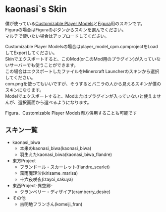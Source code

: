# kaonasi`s Skin
僕が使っている[Customizable Player Models](https://www.curseforge.com/minecraft/mc-mods/custom-player-models)と[Figura](https://www.curseforge.com/minecraft/mc-mods/figura)用のスキンです。  
Figuraの場合はFiguraのボタンからスキンを選んでください。  
マルチで使いたい場合はアップロードしてください。  

Customizable Player Modelsの場合はplayer_model_cpm.cpmprojectをLoadしてExportしてください。  
Skinでエクスポートすると、このMod(orこのMod用のプラグイン)が入っていないサーバーでも使うことができます。  
この場合はエクスポートしたファイルをMinercraft Launcherのスキンから選択してください。  
com.pngを使ってもいいですが、そうするとバニラの人から見えるスキンが僕のスキンになります。  
Modelでエクスポートすると、Modまたはプラグインが入っていないと使えませんが、選択画面から選べるようになります。

Figura、Customizable Player Models両方併用することも可能です  
## スキン一覧
- kaonasi_biwa
  - 本来のkaonasi_biwa(kaonasi_biwa)
  - 羽生えたkaonasi_biwa(kaonasi_biwa_flandre)
- 東方Project
    - フランドール・スカーレット(flandre_scarlet)
    - 霧雨魔理沙(kirisame_marisa)
    - 十六夜咲夜(izayoi_sakuya)
- 東西Project-異空郷-
    - クランベリー・ディザイア(cramberry_desire)
- その他
  - 古明地フランさん(komeiji_fran)
